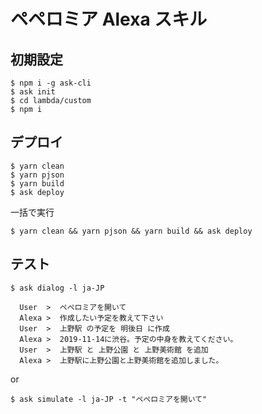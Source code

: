 # ペペロミア Alexa スキル

## 初期設定

```
$ npm i -g ask-cli
$ ask init
$ cd lambda/custom
$ npm i
```

## デプロイ

```
$ yarn clean
$ yarn pjson
$ yarn build
$ ask deploy
```

一括で実行
```
$ yarn clean && yarn pjson && yarn build && ask deploy
```

## テスト


```
$ ask dialog -l ja-JP

  User  >  ペペロミアを開いて
  Alexa >  作成したい予定を教えて下さい
  User  >  上野駅 の予定を 明後日 に作成
  Alexa >  2019-11-14に渋谷。予定の中身を教えてください。
  User  >  上野駅 と 上野公園 と 上野美術館 を追加
  Alexa >  上野駅に上野公園と上野美術館を追加しました。
```

 or 

```
$ ask simulate -l ja-JP -t "ペペロミアを開いて"
```
